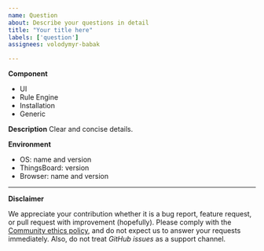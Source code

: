 ```yaml
---
name: Question
about: Describe your questions in detail
title: "Your title here"
labels: ['question']
assignees: volodymyr-babak

---
```


**Component**

<!-- Choose one of the following and delete all others. -->
 * UI
 * Rule Engine
 * Installation
 * Generic

**Description**
Clear and concise details.

**Environment**
<!-- Add information about your environment and ThingsBoard version if applicable -->
 * OS:  name and version
 * ThingsBoard: version
 * Browser: name and version

___________________________________________________________
**Disclaimer** 

We appreciate your contribution whether it is a bug report, feature request, or pull request with improvement (hopefully). Please comply with the [Community ethics policy](https://docs.github.com/en/site-policy/acceptable-use-policies/github-acceptable-use-policies), and do not expect us to answer your requests immediately. Also, do not treat *GitHub issues* as a support channel.
